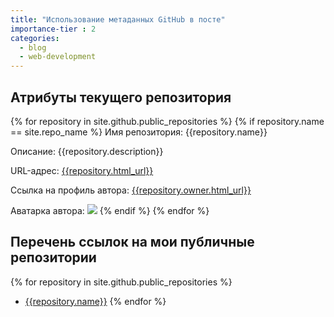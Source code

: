 ```yaml
---
title: "Использование метаданных GitHub в посте"
importance-tier : 2
categories:
  - blog
  - web-development
---
```

## Атрибуты текущего репозитория
{% for repository in site.github.public_repositories %}
  {% if repository.name == site.repo_name %}
  Имя репозитория:          {{repository.name}} 

  Описание:                 {{repository.description}} 

  URL-адрес:                [{{repository.html_url}}]({{repository.html_url}})  

  Ссылка на профиль автора: [{{repository.owner.html_url}}]({{repository.owner.html_url}})  
  
  Аватарка автора:
  ![]({{repository.owner.avatar_url}})
  {% endif %}
{% endfor %} 

## Перечень ссылок на мои публичные репозитории

{% for repository in site.github.public_repositories %}
* [{{repository.name}}]({{repository.html_url}})
{% endfor %} 
 

